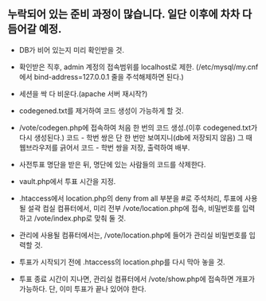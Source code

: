 ## 누락되어 있는 준비 과정이 많습니다. 일단 이후에 차차 다듬어갈 예정.


* DB가 비어 있는지 미리 확인받을 것.
* 확인받은 직후, admin 계정의 접속범위를 localhost로 제한.
(/etc/mysql/my.cnf에서 bind-address=127.0.0.1 줄을 주석해제하면 된다.)

* 세션을 싹 다 비운다.(apache 서버 재시작?)

* codegened.txt를 제거하여 코드 생성이 가능하게 할 것.
* /vote/codegen.php에 접속하여 처음 한 번의 코드 생성.(이후 codegened.txt가 다시 생성된다.)
 코드 - 학번 쌍은 단 한 번만 보여지니(db에 저장되지 않음) 그 때 웹브라우저를 긁어서 코드 - 학번 쌍을 저장, 출력하여 배부.

* 사전투표 명단을 받은 뒤, 명단에 있는 사람들의 코드를 삭제한다.

* vault.php에서 투표 시간을 지정.
* .htaccess에서 location.php의 deny from all 부분을 #로 주석처리,
  투표에 사용될 설곽 컴실 컴퓨터에서, 미리 전부 /vote/location.php에 접속, 비밀번호를 입력하고 /vote/index.php로 맞춰 둘 것.
* 관리에 사용될 컴퓨터에서는, /vote/location.php에 들어가 관리실 비밀번호를 입력할 것.
* 투표가 시작되기 전에 .htaccess의 location.php를 다시 막아 놓을 것.

* 투표 종료 시간이 지나면, 관리실 컴퓨터에서 /vote/show.php에 접속하면 개표가 가능하다. 단, 이미 투표가 끝나 있어야 한다.
